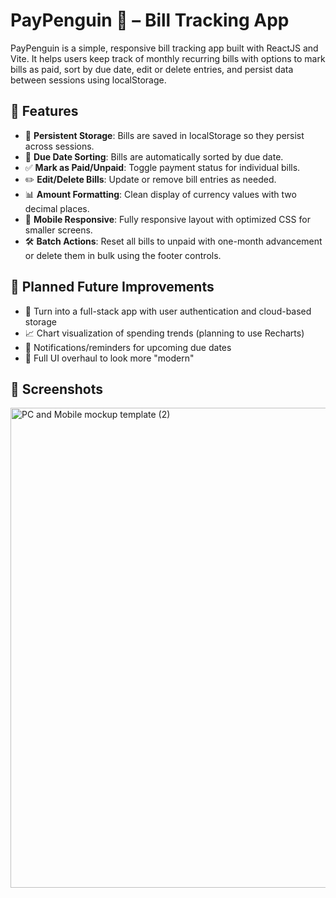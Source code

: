 # PayPenguin 🐧 – Bill Tracking App

PayPenguin is a simple, responsive bill tracking app built with ReactJS and Vite. It helps users keep track of monthly recurring bills with options to mark bills as paid, sort by due date, edit or delete entries, and persist data between sessions using localStorage.

## 🧩 Features

- 💾 **Persistent Storage**: Bills are saved in localStorage so they persist across sessions.
- 📆 **Due Date Sorting**: Bills are automatically sorted by due date.
- ✅ **Mark as Paid/Unpaid**: Toggle payment status for individual bills.
- ✏️ **Edit/Delete Bills**: Update or remove bill entries as needed.
- 📊 **Amount Formatting**: Clean display of currency values with two decimal places.
- 📱 **Mobile Responsive**: Fully responsive layout with optimized CSS for smaller screens.
- 🛠️ **Batch Actions**: Reset all bills to unpaid with one-month advancement or delete them in bulk using the footer controls.

## 🔮 Planned Future Improvements
- 🔐 Turn into a full-stack app with user authentication and cloud-based storage
- 📈 Chart visualization of spending trends (planning to use Recharts)
- 📨 Notifications/reminders for upcoming due dates
- 📱 Full UI overhaul to look more "modern"

## 📸 Screenshots
<img width="1024" height="768" alt="PC and Mobile mockup template (2)" src="https://github.com/user-attachments/assets/a4fd82bc-965b-4a28-afb8-737c2cca3e09" />
